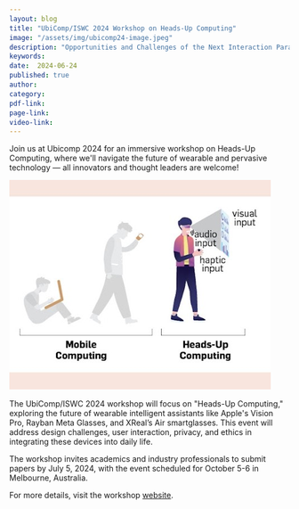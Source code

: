 ```yaml
---
layout: blog
title: "UbiComp/ISWC 2024 Workshop on Heads-Up Computing"
image: "/assets/img/ubicomp24-image.jpeg"
description: "Opportunities and Challenges of the Next Interaction Paradigm with Wearable Intelligent Assistants"
keywords: 
date:  2024-06-24
published: true
author:
category:
pdf-link:
page-link:
video-link:
---
```

Join us at Ubicomp 2024 for an immersive workshop on Heads-Up Computing, where we'll navigate the future of wearable and pervasive technology — all innovators and thought leaders are welcome!

![UbiComp/ISWC 2024 Workshop](/assets/img/ubicomp24-image.jpeg "UbiComp/ISWC 2024 Workshop")

The UbiComp/ISWC 2024 workshop will focus on "Heads-Up Computing," exploring the future of wearable intelligent assistants like Apple's Vision Pro, Rayban Meta Glasses, and XReal’s Air smartglasses. This event will address design challenges, user interaction, privacy, and ethics in integrating these devices into daily life. 

The workshop invites academics and industry professionals to submit papers by July 5, 2024, with the event scheduled for October 5-6 in Melbourne, Australia. 

For more details, visit the workshop [website](https://sites.google.com/view/heads-up-computing-ubicomp/home).
